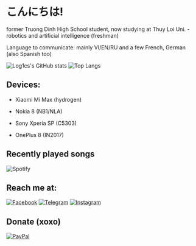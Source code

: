 # こんにちは!

former Truong Dinh High School student, now studying at Thuy Loi Uni. - robotics and artificial intelligence (freshman)

Language to communicate: mainly VI/EN/RU and a few French, German (also Spanish too)

<!--
<table>
  <tr>
    <td>You are visitor</td>
    <td><img src="https://profile-counter.glitch.me/log1cs/count.svg" alt="vistor count" height="30" /></td>
  </tr>
</table> 
-->

![Log1cs's GitHub stats](https://github-readme-stats.vercel.app/api?username=log1cs&count_private=true&show_icons=true&theme=tokyonight)
![Top Langs](https://github-readme-stats.vercel.app/api/top-langs/?username=log1cs&layout=compact&theme=tokyonight)

## Devices:
- Xiaomi Mi Max (hydrogen)                 

- Nokia 8 (NB1/NLA)

- Sony Xperia SP (C5303)            

- OnePlus 8 (IN2017)

## Recently played songs
![Spotify](https://spotify-recently-played-readme.vercel.app/api?user=21j6c4uagoky7m7hqrk6db3sa&count=3)

## Reach me at:
[![Facebook](https://img.shields.io/badge/Facebook-1877F2?style=for-the-badge&logo=facebook&logoColor=white)](https://www.facebook.com/log1csssss/)
[![Telegram](https://img.shields.io/badge/Telegram-0088cc?style=for-the-badge&logo=telegram&logoColor=ffffff)](https://t.me/log1cs)
[![Instagram](https://img.shields.io/badge/Instagram-E4405F?style=for-the-badge&logo=instagram&logoColor=white)](https://www.instagram.com/itslog1cs/)

## Donate (xoxo)
[![PayPal](https://img.shields.io/badge/PayPal-00457C?style=for-the-badge&logo=paypal&logoColor=white)](https://paypal.me/log1cs)
